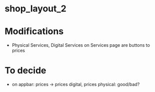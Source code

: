 # shop_layout_2

# Modifications
- Physical Services, Digital Services on Services page are buttons to prices

# To decide
- on appbar: prices -> prices digital, prices physical: good/bad?